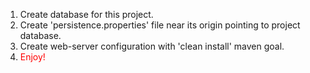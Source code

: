 <ol>
    <li>Create database for this project.</li>
    <li>Create 'persistence.properties' file near its origin pointing to project database.</li>
    <li>Create web-server configuration with 'clean install' maven goal.</li>
    <li>
        <span style='color: red'>Enjoy!</span>
    </li>
</ol>